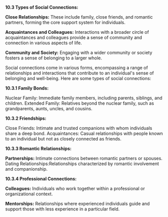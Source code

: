 **10.3 Types of Social Connections:**

 **Close Relationships:** 
 These include family, close friends, and romantic partners, forming the core support system for individuals.

 **Acquaintances and Colleagues:** 
 Interactions with a broader circle of acquaintances and colleagues provide a sense of community and connection in various aspects of life.

**Community and Society:**
 Engaging with a wider community or society fosters a sense of belonging to a larger whole.

Social connections come in various forms, encompassing a range of relationships and interactions that contribute to an individual's sense of belonging and well-being. Here are some types of social connections:


**10.3.1 Family Bonds:**

 Nuclear Family: Immediate family members, including parents, siblings, and children.
Extended Family: Relatives beyond the nuclear family, such as grandparents, aunts, uncles, and cousins.

**10.3.2 Friendships:**

 Close Friends: Intimate and trusted companions with whom individuals share a deep bond.
 Acquaintances: Casual relationships with people known to an individual but not as closely connected as friends.

**10.3.3 Romantic Relationships:**

 **Partnerships:** 
 Intimate connections between romantic partners or spouses.
 Dating Relationships:Relationships characterized by romantic involvement and companionship.

**10.3.4 Professional Connections:**

 **Colleagues:** Individuals who work together within a professional or organizational context.
 
**Mentorships:** Relationships where experienced individuals guide and support those with less experience in a particular field.